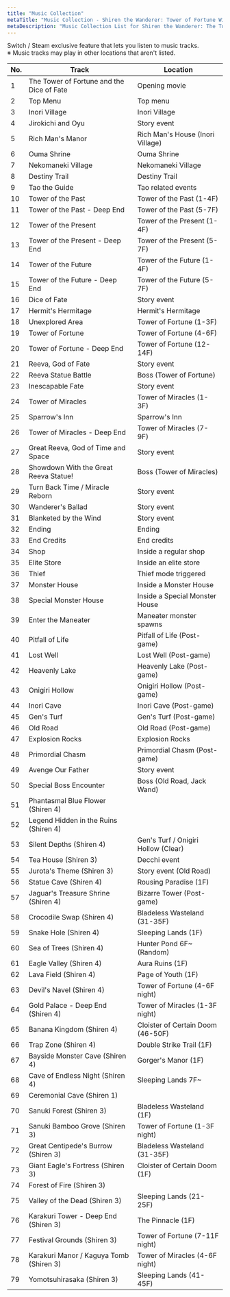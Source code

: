 ```yaml
---
title: "Music Collection"
metaTitle: "Music Collection - Shiren the Wanderer: Tower of Fortune Wiki"
metaDescription: "Music Collection List for Shiren the Wanderer: The Tower of Fortune and the Dice of Fate"
---
```


Switch / Steam exclusive feature that lets you listen to music tracks.<br/>
※ Music tracks may play in other locations that aren't listed.

|No.|Track|Location|
|-|-|-|
|1  | The Tower of Fortune and the Dice of Fate |  Opening movie|
|2  | Top Menu  |Top menu|
|3  | Inori Village  | Inori Village|
|4  | Jirokichi and Oyu |  Story event|
|5  | Rich Man's Manor | Rich Man's House (Inori Village)|
|6  | Ouma Shrine  | Ouma Shrine|
|7  | Nekomaneki Village | Nekomaneki Village|
|8  | Destiny Trail  | Destiny Trail|
|9  | Tao the Guide  | Tao related events|
|10 | Tower of the Past |  Tower of the Past (1-4F)|
|11 | Tower of the Past - Deep End | Tower of the Past (5-7F)|
|12 | Tower of the Present | Tower of the Present (1-4F)|
|13 | Tower of the Present - Deep End |  Tower of the Present (5-7F)|
|14 | Tower of the Future  | Tower of the Future (1-4F)|
|15 | Tower of the Future - Deep End  |Tower of the Future (5-7F)|
|16 | Dice of Fate | Story event|
|17 | Hermit's Hermitage | Hermit's Hermitage|
|18 | Unexplored Area |  Tower of Fortune (1-3F)|
|19 | Tower of Fortune | Tower of Fortune (4-6F)|
|20 | Tower of Fortune - Deep End  | Tower of Fortune (12-14F)|
|21 | Reeva, God of Fate | Story event|
|22 | Reeva Statue Battle  | Boss (Tower of Fortune)|
|23 | Inescapable Fate | Story event|
|24 | Tower of Miracles   |Tower of Miracles (1-3F)|
|25 | Sparrow's Inn  | Sparrow's Inn|
|26 | Tower of Miracles - Deep End | Tower of Miracles (7-9F)|
|27 | Great Reeva, God of Time and Space | Story event|
|28 | Showdown With the Great Reeva Statue! |  Boss (Tower of Miracles)|
|29 | Turn Back Time / Miracle Reborn|   Story event|
|30 | Wanderer's Ballad  | Story event|
|31 | Blanketed by the Wind |  Story event|
|32 | Ending | Ending|
|33 | End Credits  | End credits|
|34 | Shop | Inside a regular shop|
|35 | Elite Store  | Inside an elite store|
|36 | Thief  | Thief mode triggered|
|37 | Monster House  | Inside a Monster House|
|38 | Special Monster House  | Inside a Special Monster House|
|39 | Enter the Maneater | Maneater monster spawns|
|40 | Pitfall of Life |  Pitfall of Life (Post-game)|
|41 | Lost Well  | Lost Well (Post-game)|
|42 | Heavenly Lake  | Heavenly Lake (Post-game)|
|43 | Onigiri Hollow | Onigiri Hollow (Post-game)|
|44 | Inori Cave | Inori Cave (Post-game)|
|45 | Gen's Turf | Gen's Turf (Post-game)|
|46 | Old Road | Old Road (Post-game)|
|47 | Explosion Rocks |  Explosion Rocks|
|48 | Primordial Chasm | Primordial Chasm (Post-game)|
|49 | Avenge Our Father |  Story event|
|50 | Special Boss Encounter | Boss (Old Road, Jack Wand)|
|51 | Phantasmal Blue Flower (Shiren 4) |  |
|52 | Legend Hidden in the Ruins (Shiren 4) |  |
|53 | Silent Depths (Shiren 4) | Gen's Turf / Onigiri Hollow (Clear)|
|54 | Tea House (Shiren 3) | Decchi event|
|55 | Jurota's Theme (Shiren 3)  | Story event (Old Road)|
|56 | Statue Cave (Shiren 4)  |Rousing Paradise (1F)|
|57 | Jaguar's Treasure Shrine (Shiren 4)  | Bizarre Tower (Post-game)|
|58 | Crocodile Swap (Shiren 4) | Bladeless Wasteland (31-35F) |
|59 | Snake Hole (Shiren 4) |  Sleeping Lands (1F)|
|60 | Sea of Trees (Shiren 4) |  Hunter Pond 6F~ (Random)|
|61 | Eagle Valley (Shiren 4) |  Aura Ruins (1F)|
|62 | Lava Field (Shiren 4)  | Page of Youth (1F)|
|63 | Devil's Navel (Shiren 4) | Tower of Fortune (4-6F night)|
|64 | Gold Palace - Deep End (Shiren 4) |  Tower of Miracles (1-3F night)|
|65 | Banana Kingdom (Shiren 4)  | Cloister of Certain Doom (46-50F)|
|66 | Trap Zone (Shiren 4) | Double Strike Trail (1F)|
|67 | Bayside Monster Cave (Shiren 4) |  Gorger's Manor (1F)|
|68 | Cave of Endless Night (Shiren 4) | Sleeping Lands 7F~|
|69 | Ceremonial Cave (Shiren 1) | |
|70 | Sanuki Forest (Shiren 3) | Bladeless Wasteland (1F)|
|71 | Sanuki Bamboo Grove (Shiren 3)|  Tower of Fortune (1-3F night)|
|72 | Great Centipede's Burrow (Shiren 3)  | Bladeless Wasteland (31-35F)|
|73 | Giant Eagle's Fortress (Shiren 3) |  Cloister of Certain Doom (1F)|
|74 | Forest of Fire (Shiren 3) |  |
|75 | Valley of the Dead (Shiren 3) |  Sleeping Lands (21-25F)|
|76 | Karakuri Tower - Deep End (Shiren 3) | The Pinnacle (1F)|
|77 | Festival Grounds (Shiren 3) |  Tower of Fortune (7-11F night)|
|78 | Karakuri Manor / Kaguya Tomb (Shiren 3) |  Tower of Miracles (4-6F night)|
|79 | Yomotsuhirasaka (Shiren 3) |  Sleeping Lands (41-45F)|

